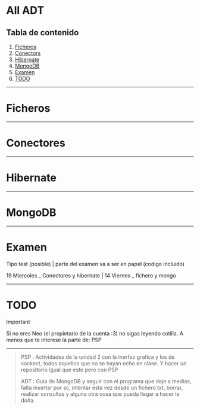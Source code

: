 # All ADT
## Tabla de contenido
1. [Ficheros](#ficheros)
2. [Conectors](#conectores)
3. [Hibernate](#hibernate)
4. [MongoDB](#mongodb)
5. [Examen](#examen)
6. [TODO](#todo)
---

# Ficheros

---
# Conectores
---
# Hibernate
---
# MongoDB
---
# Examen
Tipo test (posible) | parte del examen va a ser en papel (codigo incluido)


19 Miercoles _ Conectores y hibernate | 14 Viernes _ fichero y mongo

---
# TODO
> [!IMPORTANT]
> Si no eres Neo (el propietario de la cuenta :3) no sigas leyendo cotilla.
> A menos que te interese la parte de: PSP
----
> PSP : Actividades de la unidad 2 con la inerfaz grafica y los de sockect, todos aquellos que no se hayan echo en clase. Y hacer un repositorio igual que este pero con PSP
> 
> ADT : Guia de MongoDB y seguir con el programa que deje a medias, falta insertar por sc, intentar esta vez desde un fichero txt, borrar, realizar consultas y alguna otra cosa que pueda llegar a hacer la doña.
